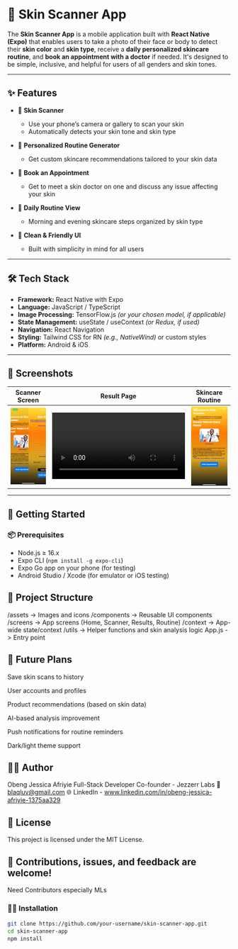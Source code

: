 # 🧴 Skin Scanner App

The **Skin Scanner App** is a mobile application built with **React Native (Expo)** that enables users to take a photo of their face or body to detect their **skin color** and **skin type**, receive a **daily personalized skincare routine**, and **book an appointment with a doctor** if needed. It's designed to be simple, inclusive, and helpful for users of all genders and skin tones.

---

## ✨ Features

- 📸 **Skin Scanner**
  - Use your phone’s camera or gallery to scan your skin
  - Automatically detects your skin tone and skin type

- 🧬 **Personalized Routine Generator**
  - Get custom skincare recommendations tailored to your skin data
- 📅 **Book an Appointment**
  - Get to meet a skin doctor on one and discuss any issue affecting your skin

- 📅 **Daily Routine View**
  - Morning and evening skincare steps organized by skin type

- 💬 **Clean & Friendly UI**
  - Built with simplicity in mind for all users

---

## 🛠 Tech Stack

- **Framework:** React Native with Expo
- **Language:** JavaScript / TypeScript
- **Image Processing:** TensorFlow.js *(or your chosen model, if applicable)*
- **State Management:** useState / useContext *(or Redux, if used)*
- **Navigation:** React Navigation
- **Styling:** Tailwind CSS for RN *(e.g., NativeWind)* or custom styles
- **Platform:** Android & iOS

---

## 📸 Screenshots


| Scanner Screen | Result Page | Skincare Routine |
|----------------|-------------|------------------|
| ![](https://github.com/obengjessica/Skin-Scanner-App/blob/main/Skin-scanner.jpg) | ![](https://github.com/obengjessica/Skin-Scanner-App/blob/main/Skin-scanner-2.mp4) | ![](https://github.com/obengjessica/Skin-Scanner-App/blob/main/Skin-scanner-1.jpg) |

---

## 🚀 Getting Started

### 📦 Prerequisites

- Node.js ≥ 16.x
- Expo CLI (`npm install -g expo-cli`)
- Expo Go app on your phone (for testing)
- Android Studio / Xcode (for emulator or iOS testing)

## 📂 Project Structure
/assets              -> Images and icons
/components          -> Reusable UI components
/screens             -> App screens (Home, Scanner, Results, Routine)
/context             -> App-wide state/context
/utils               -> Helper functions and skin analysis logic
App.js               -> Entry point

## 📌 Future Plans
 Save skin scans to history

 User accounts and profiles

 Product recommendations (based on skin data)

 AI-based analysis improvement
 
 Push notifications for routine reminders

 Dark/light theme support

## 🙋‍♀️ Author
Obeng Jessica Afriyie
Full-Stack Developer
Co-founder - Jezzerr Labs
📧 blaqluv@gmail.com
🌐 LinkedIn - www.linkedin.com/in/obeng-jessica-afriyie-1375aa329

## 📄 License
This project is licensed under the MIT License.

## 💖 Contributions, issues, and feedback are welcome!
Need Contributors especially MLs


### 🧑‍💻 Installation

```bash
git clone https://github.com/your-username/skin-scanner-app.git
cd skin-scanner-app
npm install


